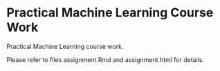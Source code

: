 Practical Machine Learning Course Work
=================

Practical Machine Learning course work.

Please refer to files assignment.Rmd and assignment.html for details.
